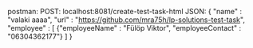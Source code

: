 postman: POST: localhost:8081/create-test-task-html
JSON:
{
    "name" : "valaki aaaa",
    "url" : "https://github.com/mra75h/lp-solutions-test-task",
    "employee" : [
        {"employeeName" : "Fülöp Viktor",  "employeeContact" : "06304362177"}
    ]
}
